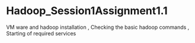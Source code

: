 # Hadoop_Session1Assignment1.1
VM ware and hadoop installation , 
Checking the basic hadoop commands , 
Starting of required services
